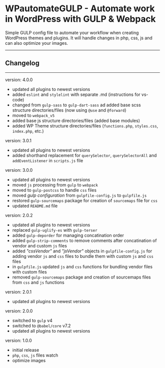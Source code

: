 # WPautomateGULP - Automate work in WordPress with GULP & Webpack

Simple GULP config file to automate your workflow when creating WordPress themes and plugins. It will handle changes in php, css, js and can also optimize your images.

---

## Changelog

---

version: 4.0.0

+ updated all plugins to newest versions
+ added `eslint` and `stylelint` with separate .md (instructions for vs-code)
+ changed from `gulp-sass` to `gulp-dart-sass` ad added base scss structure directories/files (now using `@use` and `@forward`)
+ moved to `webpack_v5`
+ added base js structure directories/files (added base modules)
+ added WP Theme structure directories/files (`functions.php`, `styles.css`, `index.php`, etc.)


version: 3.0.1

+ updated all plugins to newest versions
+ added shorthand replacement for `querySelector`, `querySelectorAll` and `addEventListener` in `scripts.js` file


version: 3.0.0

+ updated all plugins to newest versions
+ moved `js` processing from `gulp` to `webpack`
+ moved to `gulp-postcss` to handle `css` files
+ moved *gulp configuration* from `gulpfile-config.js` to `gulpfile.js`
+ restored `gulp-sourcemaps` package for creation of `sourcemaps` file for `css`
+ updated `README.md` file


version: 2.0.2

+ updated all plugins to newest versions
+ replaced `gulp-uglify-es` with `gulp-terser`
+ added `gulp-deporder` for managing concatination order
+ added `gulp-strip-comments` to remove comments after concatination of vendor and custom `js` files
+ added *"cssVendor"* and *"jsVendor"* objects in `gulpfile-config.js` for adding vendor `js` and `css` files to bundle them with custom `js` and `css` files
+ in `gulpfile.js` updated `js` and `css` functions for bundling vendor files with custom files
+ removed `gulp-sourcemaps` package and creation of sourcemaps files from `css` and `js` functions


version: 2.0.1

+ updated all plugins to newest versions


version: 2.0.0

+ switched to `gulp` v4
+ switched to `@babel/core` v7.2
+ updated all plugins to newest versions


version: 1.0.0

+ initial release
+ `php`, `css`, `js` files watch
+ optimize images
